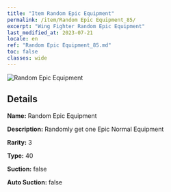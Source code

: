 ```yaml
---
title: "Item Random Epic Equipment"
permalink: /item/Random Epic Equipment_85/
excerpt: "Wing Fighter Random Epic Equipment"
last_modified_at: 2023-07-21
locale: en
ref: "Random Epic Equipment_85.md"
toc: false
classes: wide
---
```



 ![Random Epic Equipment](/images/item/Random_Epic_Equipment_p.png)



## Details

 **Name:** Random Epic Equipment 

 **Description:** Randomly get one Epic Normal Equipment

 **Rarity:** 3 

 **Type:** 40 

 **Suction:** false 

 **Auto Suction:** false 


